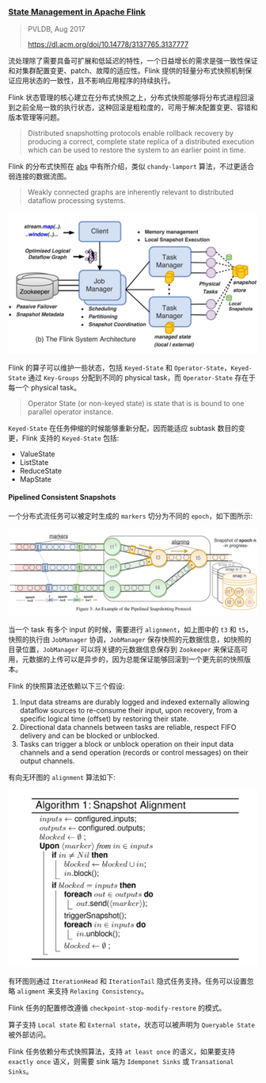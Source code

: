 ### [State Management in Apache Flink](../assets/pdfs/state-management-in-apache-flink.pdf)

> PVLDB, Aug 2017
>
> https://dl.acm.org/doi/10.14778/3137765.3137777

流处理除了需要具备可扩展和低延迟的特性，一个日益增长的需求是强一致性保证和对集群配置变更、patch、故障的适应性。Flink 提供的轻量分布式快照机制保证应用状态的一致性，且不影响应用程序的持续执行。

Flink 状态管理的核心建立在分布式快照之上，分布式快照能够将分布式进程回滚到之前全局一致的执行状态，这种回滚是粗粒度的，可用于解决配置变更、容错和版本管理等问题。

> Distributed snapshotting protocols enable rollback recovery by producing a correct,
> complete state replica of a distributed execution which can be used to restore the
> system to an earlier point in time.

Flink 的分布式快照在 [abs](../distributedsystem/abs.md) 中有所介绍，类似 `chandy-lamport` 算法，不过更适合弱连接的数据流图。

> Weakly connected graphs are inherently relevant to distributed dataflow processing systems.

![Flink System Architecture](../../assets/images/flink-state-management-architecture.jpg)

Flink 的算子可以维护一些状态，包括 `Keyed-State` 和 `Operator-State`，`Keyed-State` 通过 `Key-Groups` 分配到不同的 physical task，而 `Operator-State` 存在于每一个 physical task。

> Operator State (or non-keyed state) is state that is is bound to one parallel operator instance.

`Keyed-State` 在任务伸缩的时候能够重新分配，因而能适应 subtask 数目的变更，Flink 支持的 `Keyed-State` 包括:

- ValueState
- ListState
- ReduceState
- MapState

#### Pipelined Consistent Snapshots

一个分布式流任务可以被定时生成的 `markers` 切分为不同的 `epoch`，如下图所示:

![flink stream cuts](../assets/images/flink-state-management-cuts.jpg)

当一个 task 有多个 input 的时候，需要进行 `alignment`，如上图中的 `t3` 和 `t5`，快照的执行由 `JobManager` 协调，`JobManager` 保存快照的元数据信息，如快照的目录位置，`JobManager` 可以将关键的元数据信息保存到 `Zookeeper` 来保证高可用，元数据的上传可以是异步的，因为总能保证能够回滚到一个更先前的快照版本。

Flink 的快照算法还依赖以下三个假设:

1. Input data streams are durably logged and indexed externally allowing dataflow sources to re-consume their input, upon recovery, from a specific logical time (offset) by restoring their state.
2. Directional data channels between tasks are reliable, respect FIFO delivery and can be blocked or unblocked.
3. Tasks can trigger a block or unblock operation on their input data channels and a send operation (records or control messages) on their output channels.

有向无环图的 `alignment` 算法如下:

![Snapshot Alignment](../assets/images/flink-state-management-snapshot-alignment.jpg)

有环图则通过 `IterationHead` 和 `IterationTail` 隐式任务支持。任务可以设置忽略 `aligment` 来支持 `Relaxing Consistency`。

Flink 任务的配置修改遵循 `checkpoint-stop-modify-restore` 的模式。

算子支持 `Local state` 和 `External state`，状态可以被声明为 `Queryable State` 被外部访问。

Flink 任务依赖分布式快照算法，支持 `at least once` 的语义，如果要支持 `exactly once` 语义，则需要 sink 端为 `Idemponet Sinks` 或 `Transational Sinks`。
